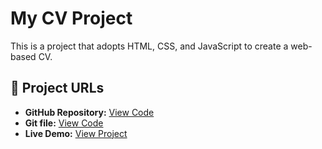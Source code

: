 # My CV Project

This is a project that adopts HTML, CSS, and JavaScript to create a web-based CV.

## 🔗 Project URLs

- **GitHub Repository:** [View Code](https://github.com/Scopre/CV_Project)
- **Git file:** [View Code](https://github.com/Scopre/CV_Project.git)
- **Live Demo:** [View Project](https://scopre.github.io/CV_Project/) 
